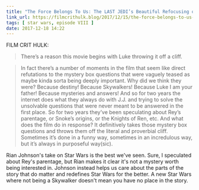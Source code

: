 ```yaml
---
title: "The Force Belongs To Us: The LAST JEDI’s Beautiful Refocusing of Star Wars | FILM CRIT HULK! HULK BLOG!"
link_url: https://filmcrithulk.blog/2017/12/15/the-force-belongs-to-us-the-last-jedis-beautiful-refocusing-of-star-wars/
tags: [ star wars, episode VIII ]
date: 2017-12-18 14:22
---
```


FILM CRIT HULK:

> There’s a reason this movie begins with Luke throwing it off a cliff.

> In fact there’s a number of moments in the film that seem like direct refutations to the mystery box questions that were vaguely teased as maybe kinda sorta being deeply important. Why did we think they were? Because destiny! Because Skywalkers! Because Luke I am your father! Because mysteries and answers! And so for two years the internet does what they always do with J.J. and trying to solve the unsolvable questions that were never meant to be answered in the first place. So for two years they’ve been speculating about Rey’s parentage, or Snoke’s origins, or the Knights of Ren, etc. And what does the film do in response? It definitively takes those mystery box questions and throws them off the literal and proverbial cliff. Sometimes it’s done in a funny way, sometimes in an incredulous way, but it’s always in purposeful way(sic).

Rian Johnson's take on Star Wars is the best we've seen. Sure, I speculated about Rey's parentage, but Rian makes it clear it's not a mystery worth being interested in. Johnson instead helps us care about the parts of the story that do matter and redefines Star Wars for the better. A new Star Wars where not being a Skywalker doesn't mean you have no place in the story.